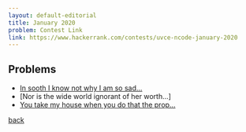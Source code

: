 ```yaml
---
layout: default-editorial
title: January 2020
problem: Contest Link
link: https://www.hackerrank.com/contests/uvce-ncode-january-2020
---
```


## Problems

- [In sooth I know not why I am so sad...](./In-sooth-I-know-not-why-I-am-so-sad.html)
- [Nor is the wide world ignorant of her worth...]
- [You take my house when you do that the prop...](./you-take-my-house-when-you-do-that-the-prop.html)



[back](../../)
